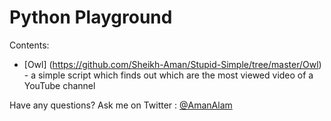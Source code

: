 # Python Playground

Contents:
 - [Owl] (https://github.com/Sheikh-Aman/Stupid-Simple/tree/master/Owl) - a simple script which finds out which are the most viewed video of a YouTube channel

Have any questions? Ask me on Twitter : [@AmanAlam](https://twitter.com/AmanAlam)

